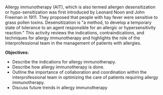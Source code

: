 Allergy immunotherapy (AIT), which is also termed allergen desensitization or hypo-sensitization was first introduced by Leonard Noon and John Freeman in 1911. They proposed that people with hay fever were sensitive to grass pollen toxins. Desensitization is "a method, to develop a temporary state of tolerance to an agent responsible for an allergic or hypersensitivity reaction." This activity reviews the indications, contraindications, and techniques for allergy immunotherapy and highlights the role of the interprofessional team in the management of patients with allergies.

**Objectives:**
- Describe the indications for allergy immunotherapy.
- Describe how allergy immunotherapy is done.
- Outline the importance of collaboration and coordination within the interprofessional team in optimizing the care of patients requiring allergy immunotherapy.
- Discuss future trends in allergy immunotherapy